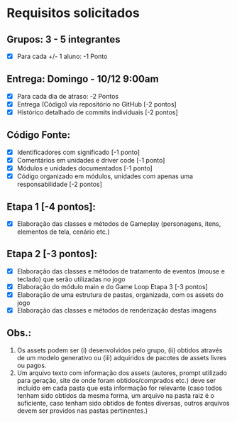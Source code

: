 # Requisitos solicitados

## Grupos: 3 - 5 integrantes
- [x] Para cada +/- 1 aluno: -1 Ponto
## Entrega: Domingo - 10/12 9:00am
- [x] Para cada dia de atraso: -2 Pontos
- [x] Entrega (Código) via repositório no GitHub [-2 pontos]
- [x] Histórico detalhado de commits individuais [-2 pontos]
## Código Fonte:
- [x] Identificadores com significado [-1 ponto]
- [x] Comentários em unidades e driver code [-1 ponto]
- [x] Módulos e unidades documentados [-1 ponto]
- [x] Código organizado em módulos, unidades com apenas uma responsabilidade [-2 pontos]
## Etapa 1 [-4 pontos]:
- [x] Elaboração das classes e métodos de Gameplay (personagens, itens, elementos de tela, cenário etc.)
## Etapa 2 [-3 pontos]:
- [x] Elaboração das classes e métodos de tratamento de eventos (mouse e teclado) que serão utilizadas no jogo
- [x] Elaboração do módulo main e do Game Loop Etapa 3 [-3 pontos]
- [x] Elaboração de uma estrutura de pastas, organizada, com os assets do jogo
- [x] Elaboração das classes e métodos de renderização destas imagens
## Obs.:
1. Os assets podem ser (i) desenvolvidos pelo grupo, (ii) obtidos através de um modelo generativo ou (iii) adquiridos de pacotes de assets livres ou pagos.
2. Um arquivo texto com informação dos assets (autores, prompt utilizado para geração, site de onde foram obtidos/comprados etc.) deve ser incluído em cada pasta que esta informação for relevante (caso todos tenham sido obtidos da mesma forma, um arquivo na pasta raiz é o suficiente, caso tenham sido obtidos de fontes diversas, outros arquivos devem ser providos nas pastas pertinentes.)
